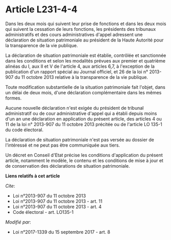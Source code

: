 # Article L231-4-4

Dans les deux mois qui suivent leur prise de fonctions et dans les deux mois qui suivent la cessation de leurs fonctions, les
présidents des tribunaux administratifs et des cours administratives d'appel adressent une déclaration de situation
patrimoniale au président de la Haute Autorité pour la transparence de la vie publique. 

La déclaration de situation patrimoniale est établie, contrôlée et sanctionnée dans les conditions et selon les modalités
prévues aux premier et quatrième alinéas du I, aux II et V de l'article 4, aux articles 6,7, à l'exception de la publication
d'un rapport spécial au Journal officiel, et 26 de la loi n° 2013-907 du 11 octobre 2013 relative à la transparence de la vie
publique. 

Toute modification substantielle de la situation patrimoniale fait l'objet, dans un délai de deux mois, d'une déclaration
complémentaire dans les mêmes formes. 

Aucune nouvelle déclaration n'est exigée du président de tribunal administratif ou de cour administrative d'appel qui a
établi depuis moins  d'un an une déclaration en application du présent article, des articles 4 ou 11 de la loi n° 2013-907 du
11 octobre 2013 précitée ou de l'article LO 135-1 du code électoral. 

La déclaration de situation patrimoniale n'est pas versée au dossier de l'intéressé et ne peut pas être communiquée aux
tiers. 

Un décret en Conseil d'Etat précise les conditions d'application du présent article, notamment le modèle, le contenu et les
conditions de mise à jour et de conservation des déclarations de situation patrimoniale.

**Liens relatifs à cet article**

_Cite_:

  - Loi n°2013-907 du 11 octobre 2013
  - Loi n°2013-907 du 11 octobre 2013 - art. 11
  - Loi n°2013-907 du 11 octobre 2013 - art. 4
  - Code électoral - art. LO135-1

_Modifié par_:

  - Loi n°2017-1339 du 15 septembre 2017 - art. 8
